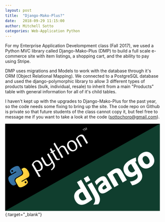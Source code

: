 ```yaml
---
layout: post
title:  "Django-Mako-Plus?"
date:   2018-09-29 11:15:00
author: Mitchell Sotto
categories: Web-Application Python
---
```

For my Enterprise Application Develompment class (Fall 2017), we used a Python MVC library called Django-Mako-Plus (DMP) to build a full scale e-commerce site with item listings, a shopping cart, and the ability to pay using Stripe. 

DMP uses migrations and Models to work with the database through it's ORM (Object Relational Mapping). We connected to a PostgreSQL database and used the django-polymorphic library to allow 3 different types of products tables (bulk, individual, resale) to inherit from a main "Products" table with general information for all of it's child tables.

I haven't kept up with the upgrades to Django-Mako-Plus for the past year, so the code needs some fixing to bring up the site. The code repo on Github is private so that future students of the class cannot copy it, but feel free to message me if you want to take a look at the code (sottochoro@gmail.com).


![Django Image](/assets/django.png){:target="_blank"}
